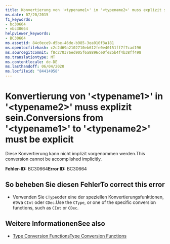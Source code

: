 ```yaml
---
title: Konvertierung von '<typename1>' in '<typename2>' muss explizit sein.
ms.date: 07/20/2015
f1_keywords:
- bc30664
- vbc30664
helpviewer_keywords:
- BC30664
ms.assetid: 84c0ece9-d5be-46de-b985-3ea010f3a181
ms.openlocfilehash: c2c2d69a2102710eb612fe0e40151ff7f7cad196
ms.sourcegitcommit: f8c270376ed905f6a8896ce0fe25b4f4b38ff498
ms.translationtype: MT
ms.contentlocale: de-DE
ms.lasthandoff: 06/04/2020
ms.locfileid: "84414958"
---
```

# <a name="conversions-from-typename1-to-typename2-must-be-explicit"></a><span data-ttu-id="0557f-102">Konvertierung von '\<typename1>' in '\<typename2>' muss explizit sein.</span><span class="sxs-lookup"><span data-stu-id="0557f-102">Conversions from '\<typename1>' to '\<typename2>' must be explicit</span></span>
<span data-ttu-id="0557f-103">Diese Konvertierung kann nicht implizit vorgenommen werden.</span><span class="sxs-lookup"><span data-stu-id="0557f-103">This conversion cannot be accomplished implicitly.</span></span>  
  
 <span data-ttu-id="0557f-104">**Fehler-ID:** BC30664</span><span class="sxs-lookup"><span data-stu-id="0557f-104">**Error ID:** BC30664</span></span>  
  
## <a name="to-correct-this-error"></a><span data-ttu-id="0557f-105">So beheben Sie diesen Fehler</span><span class="sxs-lookup"><span data-stu-id="0557f-105">To correct this error</span></span>  
  
- <span data-ttu-id="0557f-106">Verwenden Sie `CType`oder eine der speziellen Konvertierungsfunktionen, etwa `CInt` oder `CDec`.</span><span class="sxs-lookup"><span data-stu-id="0557f-106">Use the `CType`, or one of the specific conversion functions, such as `CInt` or `CDec`.</span></span>  
  
## <a name="see-also"></a><span data-ttu-id="0557f-107">Weitere Informationen</span><span class="sxs-lookup"><span data-stu-id="0557f-107">See also</span></span>

- [<span data-ttu-id="0557f-108">Type Conversion Functions</span><span class="sxs-lookup"><span data-stu-id="0557f-108">Type Conversion Functions</span></span>](../language-reference/functions/type-conversion-functions.md)
